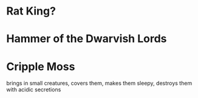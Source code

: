 # Rat King?
# Hammer of the Dwarvish Lords
# Cripple Moss
brings in small creatures, covers them, makes them sleepy, destroys them with acidic secretions
